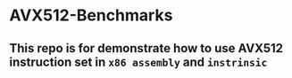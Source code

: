# AVX512-Benchmarks

## This repo is for demonstrate how to use AVX512 instruction set in `x86 assembly` and `instrinsic`
